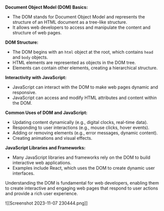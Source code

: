 
**Document Object Model (DOM) Basics:**

- The DOM stands for Document Object Model and represents the structure of an HTML document as a tree-like structure.
- It allows web developers to access and manipulate the content and structure of web pages.

**DOM Structure:**

- The DOM begins with an `html` object at the root, which contains `head` and `body` objects.
- HTML elements are represented as objects in the DOM tree.
- Elements can contain other elements, creating a hierarchical structure.

**Interactivity with JavaScript:**

- JavaScript can interact with the DOM to make web pages dynamic and responsive.
- JavaScript can access and modify HTML attributes and content within the DOM.

**Common Uses of DOM and JavaScript:**

- Updating content dynamically (e.g., digital clocks, real-time data).
- Responding to user interactions (e.g., mouse clicks, hover events).
- Adding or removing elements (e.g., error messages, dynamic content).
- Creating animations and visual effects.

**JavaScript Libraries and Frameworks:**

- Many JavaScript libraries and frameworks rely on the DOM to build interactive web applications.
- Examples include React, which uses the DOM to create dynamic user interfaces.

Understanding the DOM is fundamental for web developers, enabling them to create interactive and engaging web pages that respond to user actions and provide a rich user experience.

![[Screenshot 2023-11-07 230444.png]]